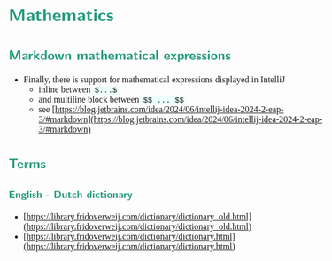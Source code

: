 <style>
body {
  font-family: "Gentium Basic", Cardo , "Linux Libertine o", "Palatino Linotype", Cambria, serif;
  font-size: 100% !important;
  padding-right: 12%;
}
code {
	padding: 0 .25em;
	
	white-space: pre;
	font-family: "Tlwg mono", Consolas, "Liberation Mono", Menlo, Courier, monospace;
	
	background-color: #ECFFFA;
	//border: 1px solid #ccc;
	//border-radius: 3px;
}

kbd {
	display: inline-block;
	padding: 3px 5px;
	font-family: "Tlwg mono", Consolas, "Liberation Mono", Menlo, Courier, monospace;
	line-height: 10px;
	color: #555;
	vertical-align: middle;
	background-color: #ECFFFA;
	border: solid 1px #ccc;
	border-bottom-color: #bbb;
	border-radius: 3px;
	box-shadow: inset 0 -1px 0 #bbb;
}

h1,h2,h3,h4,h5 {
  color: #269B7D; 
  font-family: "fira sans", "Latin Modern Sans", Calibri, "Trebuchet MS", sans-serif;
}

</style>

# Mathematics

## Markdown mathematical expressions

- Finally, there is support for mathematical expressions displayed in IntelliJ 
  - inline between `$...$` 
  - and multiline block between `$$ ... $$`
  - see
    [https://blog.jetbrains.com/idea/2024/06/intellij-idea-2024-2-eap-3/#markdown](https://blog.jetbrains.com/idea/2024/06/intellij-idea-2024-2-eap-3/#markdown)
  
## Terms

### English - Dutch dictionary
- [https://library.fridoverweij.com/dictionary/dictionary_old.html](https://library.fridoverweij.com/dictionary/dictionary_old.html)
- [https://library.fridoverweij.com/dictionary/dictionary.html](https://library.fridoverweij.com/dictionary/dictionary.html)